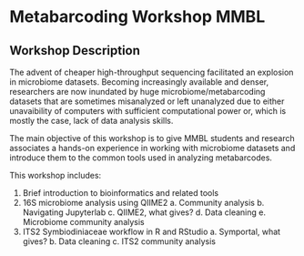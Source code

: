 # Metabarcoding Workshop MMBL
## Workshop Description
The advent of cheaper high-throughput sequencing facilitated an explosion in microbiome datasets. Becoming increasingly available and denser, researchers are now inundated by huge microbiome/metabarcoding datasets that are sometimes misanalyzed or left unanalyzed due to either unavaibility of computers with sufficient computational power or, which is mostly the case, lack of data analysis skills.

The main objective of this workshop is to give MMBL students and research associates a hands-on experience in working with microbiome datasets and introduce them to the common tools used in analyzing metabarcodes.

This workshop includes:
1. Brief introduction to bioinformatics and related tools
2. 16S microbiome analysis using QIIME2 
   a. Community analysis
   b. Navigating Jupyterlab
   c. QIIME2, what gives?
   d. Data cleaning
   e. Microbiome community analysis
3. ITS2 Symbiodiniaceae workflow in R and RStudio
   a. Symportal, what gives?
   b. Data cleaning
   c. ITS2 community analysis
